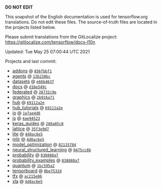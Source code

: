 __DO NOT EDIT__

This snapshot of the English documentation is used for tensorflow.org
translations. Do not edit these files. The source-of-truth files are located in
the projects listed below.

Please submit translations from the GitLocalize project: https://gitlocalize.com/tensorflow/docs-l10n

Updated: Tue May 25 07:00:44 UTC 2021

Projects and last commit:

- [addons](https://github.com/tensorflow/addons/tree/master/docs) @ <a href='https://github.com/tensorflow/addons/commit/856fbbf1800e77e618a8075814ad70d23e802bb2'><code>856fbbf1</code></a>
- [agents](https://github.com/tensorflow/agents/tree/master/docs) @ <a href='https://github.com/tensorflow/agents/commit/13b238bc3547cfd885e697b42655210f81df5ee4'><code>13b238bc</code></a>
- [datasets](https://github.com/tensorflow/datasets/tree/master/docs) @ <a href='https://github.com/tensorflow/datasets/commit/e66b463f00acb95ff1edf30712b89e4efe267c3d'><code>e66b463f</code></a>
- [docs](https://github.com/tensorflow/docs/tree/master/site/en) @ <a href='https://github.com/tensorflow/docs/commit/d16e549c837c7a268c9e8d866e886164aac86d2d'><code>d16e549c</code></a>
- [federated](https://github.com/tensorflow/federated/tree/master/docs) @ <a href='https://github.com/tensorflow/federated/commit/28732c9ef055bfb4da4bc2759ee6d84979f51677'><code>28732c9e</code></a>
- [graphics](https://github.com/tensorflow/graphics/tree/master/tensorflow_graphics/g3doc) @ <a href='https://github.com/tensorflow/graphics/commit/2b916a71bf4fbc6472fe99036a428c4365681e64'><code>2b916a71</code></a>
- [hub](https://github.com/tensorflow/hub/tree/master/docs) @ <a href='https://github.com/tensorflow/hub/commit/69112a2e5d2f25fa5ebf4339eca5a9d68378f287'><code>69112a2e</code></a>
- [hub_tutorials](https://github.com/tensorflow/hub/tree/master/examples/colab) @ <a href='https://github.com/tensorflow/hub/commit/69112a2e5d2f25fa5ebf4339eca5a9d68378f287'><code>69112a2e</code></a>
- [io](https://github.com/tensorflow/io/tree/master/docs) @ <a href='https://github.com/tensorflow/io/commit/1e7ae4d62a6eaeb51874a790244bd63e4865426a'><code>1e7ae4d6</code></a>
- [js](https://github.com/tensorflow/tfjs-website/tree/master/docs) @ <a href='https://github.com/tensorflow/tfjs-website/commit/4ae945230a7423f2ff6ecea37af63259dad2fa0d'><code>4ae94523</code></a>
- [keras_guides](https://github.com/tensorflow/docs/tree/snapshot-keras/site/en/guide/keras) @ <a href='https://github.com/tensorflow/docs/commit/288a85c8c652050d802d4737ebf21d19254b6672'><code>288a85c8</code></a>
- [lattice](https://github.com/tensorflow/lattice/tree/master/docs) @ <a href='https://github.com/tensorflow/lattice/commit/35f3e9d7da7f90a700d7a903e1818e82965f245c'><code>35f3e9d7</code></a>
- [lite](https://github.com/tensorflow/tensorflow/tree/master/tensorflow/lite/g3doc) @ <a href='https://github.com/tensorflow/tensorflow/commit/4d8ac6e53fb30a72f0505d05b29221aab0bdd3a4'><code>4d8ac6e5</code></a>
- [mlir](https://github.com/tensorflow/tensorflow/tree/master/tensorflow/compiler/mlir/g3doc) @ <a href='https://github.com/tensorflow/tensorflow/commit/4d8ac6e53fb30a72f0505d05b29221aab0bdd3a4'><code>4d8ac6e5</code></a>
- [model_optimization](https://github.com/tensorflow/model-optimization/tree/master/tensorflow_model_optimization/g3doc) @ <a href='https://github.com/tensorflow/model-optimization/commit/82115784584097709837784f5d45b76f2f93acc9'><code>82115784</code></a>
- [neural_structured_learning](https://github.com/tensorflow/neural-structured-learning/tree/master/g3doc) @ <a href='https://github.com/tensorflow/neural-structured-learning/commit/0475cc8b869f7ae94857c010611dcaab45b6d423'><code>0475cc8b</code></a>
- [probability](https://github.com/tensorflow/probability/tree/master/tensorflow_probability/g3doc) @ <a href='https://github.com/tensorflow/probability/commit/838888a78453ed2ff3da9b3e801f1ce18f877d13'><code>838888a7</code></a>
- [probability_examples](https://github.com/tensorflow/probability/tree/master/tensorflow_probability/examples/jupyter_notebooks) @ <a href='https://github.com/tensorflow/probability/commit/838888a78453ed2ff3da9b3e801f1ce18f877d13'><code>838888a7</code></a>
- [quantum](https://github.com/tensorflow/quantum/tree/master/docs) @ <a href='https://github.com/tensorflow/quantum/commit/1bc595a2c552dd0410536f82030b088b3490a0ce'><code>1bc595a2</code></a>
- [tensorboard](https://github.com/tensorflow/tensorboard/tree/master/docs) @ <a href='https://github.com/tensorflow/tensorboard/commit/0be7532d518b1961acc731be69430c3c3edf0acf'><code>0be7532d</code></a>
- [tfx](https://github.com/tensorflow/tfx/tree/master/docs) @ <a href='https://github.com/tensorflow/tfx/commit/ac215e8628e32ffd6ddc3a550f3b20602c84b404'><code>ac215e86</code></a>
- [xla](https://github.com/tensorflow/tensorflow/tree/master/tensorflow/compiler/xla/g3doc) @ <a href='https://github.com/tensorflow/tensorflow/commit/4d8ac6e53fb30a72f0505d05b29221aab0bdd3a4'><code>4d8ac6e5</code></a>

